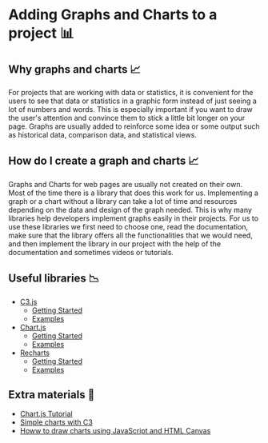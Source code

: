 # Adding Graphs and Charts to a project 📊

## Why graphs and charts 📈

For projects that are working with data or statistics, it is convenient for the users to see that data or statistics in a graphic form instead of just seeing a lot of numbers and words. This is especially important if you want to draw the user's attention and convince them to stick a little bit longer on your page. Graphs are usually added to reinforce some idea or some output such as historical data, comparison data, and statistical views. 

## How do I create a graph and charts 📈

Graphs and Charts for web pages are usually not created on their own. Most of the time there is a library that does this work for us. Implementing a graph or a chart without a library can take a lot of time and resources depending on the data and design of the graph needed. This is why many libraries help developers implement graphs easily in their projects. For us to use these libraries we first need to choose one, read the documentation, make sure that the library offers all the functionalities that we would need, and then implement the library in our project with the help of the documentation and sometimes videos or tutorials. 

## Useful libraries 📉

* [C3.js](https://c3js.org/)
	* [Getting Started](https://c3js.org/gettingstarted.html)
	* [Examples](https://c3js.org/examples.html)
* [Chart.js](https://www.chartjs.org/) 
	* [Getting Started](https://www.chartjs.org/docs/latest/)
	* [Examples](https://www.chartjs.org/samples/latest/)
* [Recharts](http://recharts.org/en-US)
  	* [Getting Started](http://recharts.org/en-US/guide)
	* [Examples](http://recharts.org/en-US/examples)

## Extra materials 🎁

* [Chart.js Tutorial](https://www.youtube.com/watch?v=sE08f4iuOhA)
* [Simple charts with C3](https://www.youtube.com/watch?v=1BAef_cNuxg)
* [Howw to draw charts using JavaScript and HTML Canvas](https://code.tutsplus.com/tutorials/how-to-draw-a-pie-chart-and-doughnut-chart-using-javascript-and-html5-canvas--cms-27197)
